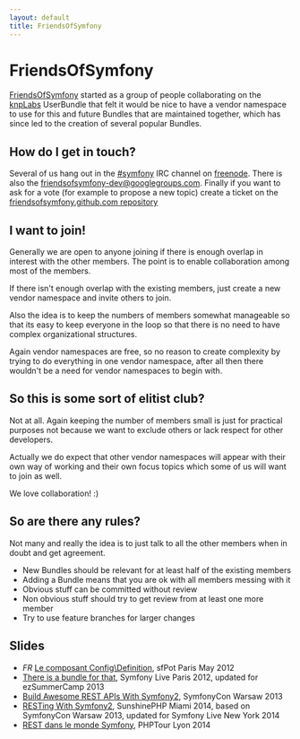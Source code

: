 ```yaml
---
layout: default
title: FriendsOfSymfony
---
```


FriendsOfSymfony
================

[FriendsOfSymfony][fos] started as a group of people collaborating on the [knpLabs][knpLabs] UserBundle that
felt it would be nice to have a vendor namespace to use for this and future Bundles that are maintained
together, which has since led to the creation of several popular Bundles.

How do I get in touch?
----------------------

Several of us hang out in the [#symfony][channel] IRC channel on [freenode][freenode].
There is also the [friendsofsymfony-dev@googlegroups.com][mailinglist]. Finally if you want to
ask for a vote (for example to propose a new topic) create a ticket on the
[friendsofsymfony.github.com repository][fosrepo]

I want to join!
---------------

Generally we are open to anyone joining if there is enough overlap in interest with the other members.
The point is to enable collaboration among most of the members.

If there isn't enough overlap with the existing members, just create a new vendor namespace and invite others to join.

Also the idea is to keep the numbers of members somewhat manageable so that its easy to keep everyone in the loop so
that there is no need to have complex organizational structures.

Again vendor namespaces are free, so no reason to create complexity by trying to do everything in one vendor
namespace, after all then there wouldn't be a need for vendor namespaces to begin with.

So this is some sort of elitist club?
-------------------------------------

Not at all. Again keeping the number of members small is just for practical purposes not because we want
to exclude others or lack respect for other developers.

Actually we do expect that other vendor namespaces will appear with their own way of working
and their own focus topics which some of us will want to join as well.

We love collaboration! :)

So are there any rules?
-----------------------

Not many and really the idea is to just talk to all the other members when in doubt and get agreement.

 * New Bundles should be relevant for at least half of the existing members
 * Adding a Bundle means that you are ok with all members messing with it
 * Obvious stuff can be committed without review
 * Non obvious stuff should try to get review from at least one more member
 * Try to use feature branches for larger changes

Slides
------

 * *FR* [Le composant Config\\Definition](slides/config_definition.html), sfPot Paris May 2012
 * [There is a bundle for that](slides/there_is_a_bundle_for_that.html), Symfony Live Paris 2012, updated for ezSummerCamp 2013
 * [Build Awesome REST APIs With Symfony2](slides/build-awesome-rest-apis-with-symfony2.html), SymfonyCon Warsaw 2013
 * [RESTing With Symfony2](slides/resting-with-symfony2.html), SunshinePHP Miami 2014, based on SymfonyCon Warsaw 2013, updated for Symfony Live New York 2014
 * [REST dans le monde Symfony](slides/rest-dans-le-monde-symfony.html), PHPTour Lyon 2014

[channel]: irc://irc.freenode.org:6665/symfony
[freenode]: http://freenode.org
[fosrepo]: https://github.com/FriendsOfSymfony/friendsofsymfony.github.com
[fos]: https://github.com/FriendsOfSymfony
[knpLabs]: https://github.com/knplabs
[mailinglist]: http://groups.google.com/group/friendsofsymfony-dev/
